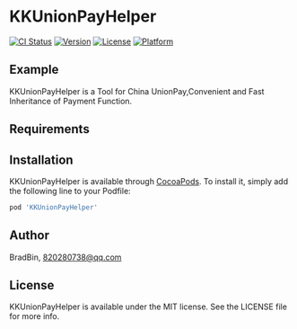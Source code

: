 # KKUnionPayHelper

[![CI Status](https://img.shields.io/travis/BradBin/KKUnionPayHelper.svg?style=flat)](https://travis-ci.org/BradBin/KKUnionPayHelper)
[![Version](https://img.shields.io/cocoapods/v/KKUnionPayHelper.svg?style=flat)](https://cocoapods.org/pods/KKUnionPayHelper)
[![License](https://img.shields.io/cocoapods/l/KKUnionPayHelper.svg?style=flat)](https://cocoapods.org/pods/KKUnionPayHelper)
[![Platform](https://img.shields.io/cocoapods/p/KKUnionPayHelper.svg?style=flat)](https://cocoapods.org/pods/KKUnionPayHelper)

## Example

KKUnionPayHelper is a Tool for China UnionPay,Convenient and Fast Inheritance of Payment Function.

## Requirements

## Installation

KKUnionPayHelper is available through [CocoaPods](https://cocoapods.org). To install
it, simply add the following line to your Podfile:

```ruby
pod 'KKUnionPayHelper'
```

## Author

BradBin, 820280738@qq.com

## License

KKUnionPayHelper is available under the MIT license. See the LICENSE file for more info.
